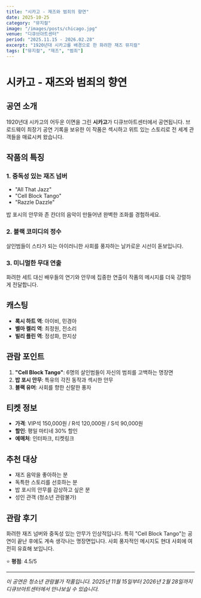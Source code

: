 ```yaml
---
title: "시카고 - 재즈와 범죄의 향연"
date: 2025-10-25
category: "뮤지컬"
image: "/images/posts/chicago.jpg"
venue: "디큐브아트센터"
period: "2025.11.15 - 2026.02.28"
excerpt: "1920년대 시카고를 배경으로 한 화려한 재즈 뮤지컬"
tags: ["뮤지컬", "재즈", "범죄"]
---
```


# 시카고 - 재즈와 범죄의 향연

## 공연 소개

1920년대 시카고의 어두운 이면을 그린 **시카고**가 디큐브아트센터에서 공연됩니다. 브로드웨이 최장기 공연 기록을 보유한 이 작품은 섹시하고 위트 있는 스토리로 전 세계 관객들을 매료시켜 왔습니다.

## 작품의 특징

### 1. 중독성 있는 재즈 넘버
- "All That Jazz"
- "Cell Block Tango"
- "Razzle Dazzle"

밥 포시의 안무와 존 칸더의 음악이 만들어낸 완벽한 조화를 경험하세요.

### 2. 블랙 코미디의 정수
살인범들이 스타가 되는 아이러니한 사회를 풍자하는 날카로운 시선이 돋보입니다.

### 3. 미니멀한 무대 연출
화려한 세트 대신 배우들의 연기와 안무에 집중한 연출이 작품의 메시지를 더욱 강렬하게 전달합니다.

## 캐스팅

- **록시 하트 역**: 아이비, 민경아
- **벨마 켈리 역**: 최정원, 전소리
- **빌리 플린 역**: 정성화, 한지상

## 관람 포인트

1. **"Cell Block Tango"**: 6명의 살인범들이 자신의 범죄를 고백하는 명장면
2. **밥 포시 안무**: 특유의 각진 동작과 섹시한 안무
3. **블랙 유머**: 사회를 향한 신랄한 풍자

## 티켓 정보

- **가격**: VIP석 150,000원 / R석 120,000원 / S석 90,000원
- **할인**: 평일 마티네 30% 할인
- **예매처**: 인터파크, 티켓링크

## 추천 대상

- 재즈 음악을 좋아하는 분
- 독특한 스토리를 선호하는 분
- 밥 포시의 안무를 감상하고 싶은 분
- 성인 관객 (청소년 관람불가)

## 관람 후기

화려한 재즈 넘버와 중독성 있는 안무가 인상적입니다. 특히 "Cell Block Tango"는 공연이 끝난 후에도 계속 생각나는 명장면입니다. 사회 풍자적인 메시지도 현대 사회에 여전히 유효해 보입니다.

⭐️ **평점**: 4.5/5

---

*이 공연은 청소년 관람불가 작품입니다. 2025년 11월 15일부터 2026년 2월 28일까지 디큐브아트센터에서 만나보실 수 있습니다.*

